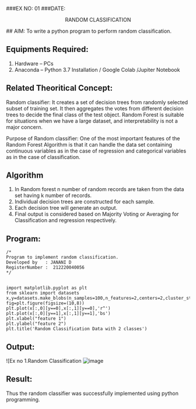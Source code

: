 ###EX NO: 01
###DATE: 
<p align= "center">RANDOM CLASSIFICATION</p>
## AIM:
To write a python program to perform random classification.

## Equipments Required:
1. Hardware – PCs
2. Anaconda – Python 3.7 Installation / Google Colab /Jupiter Notebook

## Related Theoritical Concept:
Random classifier: It creates a set of decision trees from randomly selected subset of training set. It then aggregates the votes from different decision trees to decide the final class of the test object. Random Forest is suitable for situations when we have a large dataset, and interpretability is not a major concern.

Purpose of Random classifier: One of the most important features of the Random Forest Algorithm is that it can handle the data set containing continuous variables as in the case of regression and categorical variables as in the case of classification.

## Algorithm
1.  In Random forest n number of random records are taken from the data set having k number of records.
2.  Individual decision trees are constructed for each sample.
3.  Each decision tree will generate an output.
4.  Final output is considered based on Majority Voting or Averaging for Classification and regression respectively.


## Program:
```
/*
Program to implement random classification.
Developed by   : JANANI D
RegisterNumber :  212220040056
*/


import matplotlib.pyplot as plt
from sklearn import datasets
x,y=datasets.make_blobs(n_samples=100,n_features=2,centers=2,cluster_std=1.05,random_state=2)
fig=plt.figure(figsize=(10,8))
plt.plot(x[:,0][y==0],x[:,1][y==0],'r^')
plt.plot(x[:,0][y==1],x[:,1][y==1],'bs')
plt.xlabel("feature 1")
plt.ylabel("feature 2")
plt.title('Random Classification Data with 2 classes')
```

## Output:
![Ex no 1.Random Classification
![image](https://user-images.githubusercontent.com/86832944/164291264-961e11b3-6a84-4a46-8cab-06e36f9f3f82.png)




## Result:
Thus the random classifier was successfully implemented using python programming.
